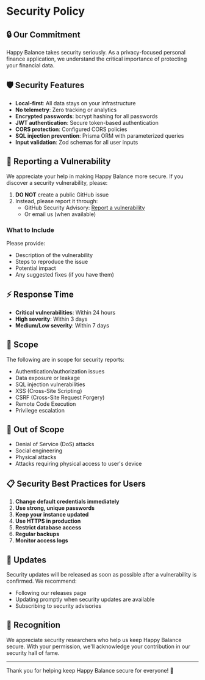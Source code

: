 # Security Policy

## 🔒 Our Commitment

Happy Balance takes security seriously. As a privacy-focused personal finance application, we understand the critical importance of protecting your financial data.

## 🛡️ Security Features

- **Local-first**: All data stays on your infrastructure
- **No telemetry**: Zero tracking or analytics
- **Encrypted passwords**: bcrypt hashing for all passwords
- **JWT authentication**: Secure token-based authentication
- **CORS protection**: Configured CORS policies
- **SQL injection prevention**: Prisma ORM with parameterized queries
- **Input validation**: Zod schemas for all user inputs

## 🚨 Reporting a Vulnerability

We appreciate your help in making Happy Balance more secure. If you discover a security vulnerability, please:

1. **DO NOT** create a public GitHub issue
2. Instead, please report it through:
   - GitHub Security Advisory: [Report a vulnerability](https://github.com/alcibiadesc/happy-balance/security/advisories/new)
   - Or email us (when available)

### What to Include

Please provide:
- Description of the vulnerability
- Steps to reproduce the issue
- Potential impact
- Any suggested fixes (if you have them)

## ⚡ Response Time

- **Critical vulnerabilities**: Within 24 hours
- **High severity**: Within 3 days
- **Medium/Low severity**: Within 7 days

## 🎯 Scope

The following are in scope for security reports:

- Authentication/authorization issues
- Data exposure or leakage
- SQL injection vulnerabilities
- XSS (Cross-Site Scripting)
- CSRF (Cross-Site Request Forgery)
- Remote Code Execution
- Privilege escalation

## 🚫 Out of Scope

- Denial of Service (DoS) attacks
- Social engineering
- Physical attacks
- Attacks requiring physical access to user's device

## 📋 Security Best Practices for Users

1. **Change default credentials immediately**
2. **Use strong, unique passwords**
3. **Keep your instance updated**
4. **Use HTTPS in production**
5. **Restrict database access**
6. **Regular backups**
7. **Monitor access logs**

## 🔄 Updates

Security updates will be released as soon as possible after a vulnerability is confirmed. We recommend:

- Following our releases page
- Updating promptly when security updates are available
- Subscribing to security advisories

## 🏅 Recognition

We appreciate security researchers who help us keep Happy Balance secure. With your permission, we'll acknowledge your contribution in our security hall of fame.

---

Thank you for helping keep Happy Balance secure for everyone! 🔐